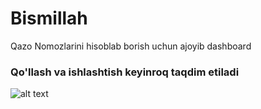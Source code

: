 # Bismillah
Qazo Nomozlarini hisoblab borish uchun ajoyib dashboard

### Qo'llash va ishlashtish keyinroq taqdim etiladi


![alt text](https://github.com/[xudikk]/[qada]/blob/[main]/image.jpg?raw=true)
